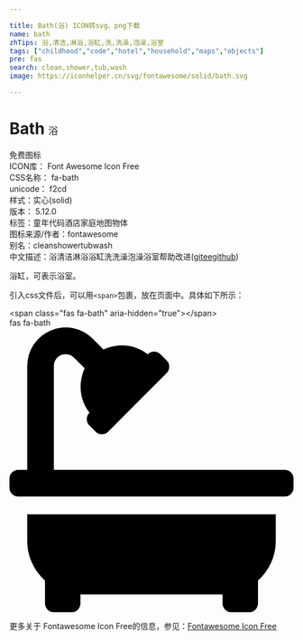 ```yaml
---

title: Bath(浴) ICON转svg、png下载
name: bath
zhTips: 浴,清洁,淋浴,浴缸,洗,洗澡,泡澡,浴室
tags: ["childhood","code","hotel","household","maps","objects"]
pre: fas
search: clean,shower,tub,wash
image: https://iconhelper.cn/svg/fontawesome/solid/bath.svg

---
```


# Bath  <small style="font-size: 60%;font-weight: 100">浴</small>


<div class="detail-page">
<p>
<span><span class="badge-success badge">免费图标</span> </span>
<br/>
<span>
ICON库：
<span class="badge-secondary badge">Font Awesome Icon Free</span> 
</span>
<br/>
<span>
CSS名称：
<span class="badge-secondary badge">fa-bath</span> 
</span>
<br/>
<span>
unicode：
<span class="badge-secondary badge">f2cd</span> 
<copy-btn content='f2cd' btn-title=""></copy-btn>
<copy-btn :content='String.fromCodePoint(parseInt("f2cd", 16))' btn-title="复制U"></copy-btn>
</span><br/><span>样式：<span class="badge-light badge">实心(solid)</span></span>
<br/>
<span>
版本：
<span class="badge-secondary badge">5.12.0</span> 
</span><br/><span>标签：<span class="badge-light badge"><router-link to="/tags/childhood.html">童年</router-link></span><span class="badge-light badge"><router-link to="/tags/code.html">代码</router-link></span><span class="badge-light badge"><router-link to="/tags/hotel.html">酒店</router-link></span><span class="badge-light badge"><router-link to="/tags/household.html">家庭</router-link></span><span class="badge-light badge"><router-link to="/tags/maps.html">地图</router-link></span><span class="badge-light badge"><router-link to="/tags/objects.html">物体</router-link></span></span>
<br/>
<span>图标来源/作者：<span class="badge-light badge">fontawesome</span></span> 
<br/>
<span>别名：<span class="badge-light badge">clean</span><span class="badge-light badge">shower</span><span class="badge-light badge">tub</span><span class="badge-light badge">wash</span></span><br/><span class="zh-detail">中文描述：<span class="badge-primary badge">浴</span><span class="badge-primary badge">清洁</span><span class="badge-primary badge">淋浴</span><span class="badge-primary badge">浴缸</span><span class="badge-primary badge">洗</span><span class="badge-primary badge">洗澡</span><span class="badge-primary badge">泡澡</span><span class="badge-primary badge">浴室</span><span class="help-link"><span>帮助改进</span>(<a href="https://gitee.com/liuwave/icon-helper/edit/master/json/fontawesome/solid/bath.json" target="_blank" rel="noopener noreferrer">gitee</a><a href="https://github.com/liuwave/icon-helper/edit/master/json/fontawesome/solid/bath.json" target="_blank" rel="noopener noreferrer">github</a></span>)</span><br/>
</p>
</div><div class="description description alert alert-light">浴缸，可表示浴室。</div>
<div class="alert alert-dark">
  <i class="fas fa-bath fa-xs"></i>
  <i class="fas fa-bath fa-sm"></i>
  <i class="fas fa-bath fa-lg"></i>
  <i class="fas fa-bath fa-2x"></i>
  <i class="fas fa-bath fa-3x"></i>
  <i class="fas fa-bath fa-5x"></i>
  <i class="fas fa-bath fa-7x"></i>
</div>
<div>
  <p>引入css文件后，可以用<code>&lt;span&gt;</code>包裹，放在页面中。具体如下所示：    
  </p>
  <div class="alert alert-primary" style="font-size: 14px">
    &lt;span class="fas fa-bath" aria-hidden="true"&gt;&lt;/span&gt;
    <copy-btn content='<span class="fas fa-bath" aria-hidden="true"></span>'></copy-btn>
  </div>
  <div class="alert alert-secondary">
    <i class="fas fa-bath"
    style="font-size: 24px"
    aria-hidden="true"></i> fas fa-bath
    <copy-btn content="fas fa-bath" btn-title="复制图标名称"></copy-btn>
  </div>
</div>
<div id="svg" class="svg-wrap">
<svg xmlns="http://www.w3.org/2000/svg" viewBox="0 0 512 512"><path d="M32,384a95.4,95.4,0,0,0,32,71.09V496a16,16,0,0,0,16,16h32a16,16,0,0,0,16-16V480H384v16a16,16,0,0,0,16,16h32a16,16,0,0,0,16-16V455.09A95.4,95.4,0,0,0,480,384V336H32ZM496,256H80V69.25a21.26,21.26,0,0,1,36.28-15l19.27,19.26c-13.13,29.88-7.61,59.11,8.62,79.73l-.17.17A16,16,0,0,0,144,176l11.31,11.31a16,16,0,0,0,22.63,0L283.31,81.94a16,16,0,0,0,0-22.63L272,48a16,16,0,0,0-22.62,0l-.17.17c-20.62-16.23-49.83-21.75-79.73-8.62L150.22,20.28A69.25,69.25,0,0,0,32,69.25V256H16A16,16,0,0,0,0,272v16a16,16,0,0,0,16,16H496a16,16,0,0,0,16-16V272A16,16,0,0,0,496,256Z"/></svg>
</div>
<detail full-name='fa-bath'></detail>

<Vssue title="关于“Bath”的评论" />
    
<div><p>更多关于  Fontawesome Icon Free的信息，参见：<a target="_blank" href="https://iconhelper.cn/fontawesome.html">Fontawesome Icon Free</a>
</p></div>
